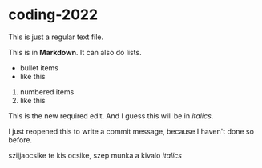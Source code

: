 # coding-2022
 
This is just a regular text file.

This is in **Markdown**. It can also do lists. 
- bullet items
- like this

1. numbered items
2. like this


This is the new required edit. And I guess this will be in *italics*. 

I just reopened this to write a commit message, because I haven't done so before. 

szijjaocsike te kis ocsike, szep munka a kivalo *italics*
